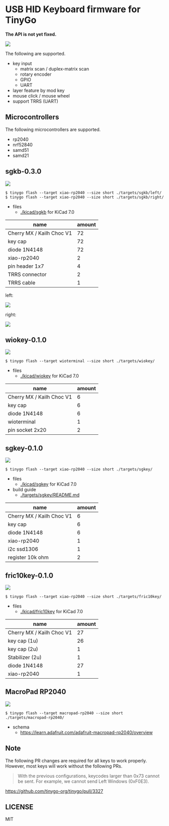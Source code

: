 # USB HID Keyboard firmware for TinyGo

**The API is not yet fixed.**  

![](./img/top.jpg)

The following are supported.  

* key input
    * matrix scan / duplex-matrix scan
    * rotary encoder
    * GPIO
    * UART
* layer feature by mod key
* mouse click / mouse wheel
* support TRRS (UART)

## Microcontrollers

The following microcontrollers are supported.  

* rp2040
* nrf52840
* samd51
* samd21

## sgkb-0.3.0

![](./img/sgkb-0.3.0.jpg)

```
$ tinygo flash --target xiao-rp2040 --size short ./targets/sgkb/left/
$ tinygo flash --target xiao-rp2040 --size short ./targets/sgkb/right/
```

* files
    * [./kicad/sgkb](./kicad/sgkb/) for KiCad 7.0

| name | amount |
| ---- | ------ |
| Cherry MX / Kailh Choc V1 | 72 |
| key cap | 72 |
| diode 1N4148 | 72 |
| xiao-rp2040 | 2 |
| pin header 1x7 | 4 |
| TRRS connector | 2 |
| TRRS cable | 1 |

left:

![](./img/sgkb-0.2.0.left.png)

right:

![](./img/sgkb-0.2.0.right.png)

## wiokey-0.1.0

![](./img/wiokey-0.1.0.jpg)

```
$ tinygo flash --target wioterminal --size short ./targets/wiokey/
```

* files
    * [./kicad/wiokey](./kicad/wiokey/) for KiCad 7.0

| name | amount |
| ---- | ------ |
| Cherry MX / Kailh Choc V1 | 6 |
| key cap | 6 |
| diode 1N4148 | 6 |
| wioterminal | 1 |
| pin socket 2x20 | 2 |

## sgkey-0.1.0

![](./img/sgkey-0.1.0.jpg)

```
$ tinygo flash --target xiao-rp2040 --size short ./targets/sgkey/
```

* files
    * [./kicad/sgkey](./kicad/sgkey/) for KiCad 7.0
* build guide
    * [./targets/sgkey/README.md](./targets/sgkey/README.md)

| name | amount |
| ---- | ------ |
| Cherry MX / Kailh Choc V1 | 6 |
| key cap | 6 |
| diode 1N4148 | 6 |
| xiao-rp2040 | 1 |
| i2c ssd1306 | 1 |
| register 10k ohm | 2 |

## fric10key-0.1.0

![](./img/fric10key-0.1.0.jpg)

```
$ tinygo flash --target xiao-rp2040 --size short ./targets/fric10key/
```

* files
    * [./kicad/fric10key](./kicad/fric10key/) for KiCad 7.0

| name | amount |
| ---- | ------ |
| Cherry MX / Kailh Choc V1 | 27 |
| key cap (1u) | 26 |
| key cap (2u) | 1 |
| Stabilizer (2u) | 1 |
| diode 1N4148 | 27 |
| xiao-rp2040 | 1 |

## MacroPad RP2040

![](./img/macropad-rp2040.jpg)

```
$ tinygo flash --target macropad-rp2040 --size short ./targets/macropad-rp2040/
```

* schema
    * https://learn.adafruit.com/adafruit-macropad-rp2040/overview


## Note

The following PR changes are required for all keys to work properly.
However, most keys will work without the following PRs.

> With the previous configurations, keycodes larger than 0x73 cannot be sent.
> For example, we cannot send Left Windows (0xF0E3).

https://github.com/tinygo-org/tinygo/pull/3327

## LICENSE

MIT
